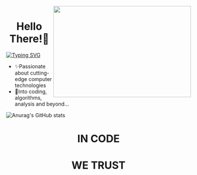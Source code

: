 <img align="right" height="250" width="375" alt="" src="https://user-images.githubusercontent.com/78374123/190442587-d130c441-7e4f-43df-8561-4162f4536c5e.gif" />
<h1 style="text-align:center">Hello There!👋</h1>

<a href="https://git.io/typing-svg"><img src="https://readme-typing-svg.herokuapp.com?font=Inconsolata&size=16&duration=4400&pause=500&color=F7F7F7&vCenter=true&width=300&lines=This+is+Maryam+%3A);glad+to+see+you+here+%F0%9F%97%BF" alt="Typing SVG" /></a>

-  ✨Passionate about cutting-edge computer technologies
-  🧐Into coding, algorithms, analysis and beyond...

![Anurag's GitHub stats](https://github-readme-stats.vercel.app/api?username=maryamyazdi&count_private=true&show_icons=true&&hide=contribs&theme=merko)


<h1 style="text-align:center">IN CODE</h1>
<h1 style="text-align:center">WE TRUST</h1>
<!---
maryamyazdi/maryamyazdi is a ✨ special ✨ repository because its `README.md` (this file) appears on your GitHub profile.
You can click the Preview link to take a look at your changes.
--->
